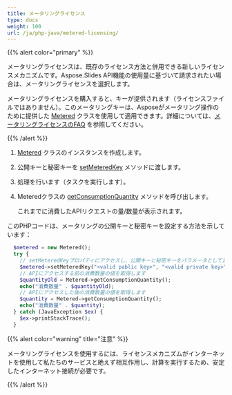 ```yaml
---
title: メータリングライセンス
type: docs
weight: 100
url: /ja/php-java/metered-licensing/
---
```


{{% alert color="primary" %}} 

メータリングライセンスは、既存のライセンス方法と併用できる新しいライセンスメカニズムです。Aspose.Slides API機能の使用量に基づいて請求されたい場合は、メータリングライセンスを選択します。

メータリングライセンスを購入すると、キーが提供されます（ライセンスファイルではありません）。このメータリングキーは、Asposeがメータリング操作のために提供した [Metered](https://reference.aspose.com/slides/php-java/aspose.slides/metered/) クラスを使用して適用できます。詳細については、[メータリングライセンスのFAQ](https://purchase.aspose.com/faqs/licensing/metered) を参照してください。

{{% /alert %}} 
1. [Metered](https://reference.aspose.com/slides/php-java/aspose.slides/metered/) クラスのインスタンスを作成します。

1. 公開キーと秘密キーを [setMeteredKey](https://reference.aspose.com/slides/php-java/aspose.slides/metered/#setMeteredKey-java.lang.String-java.lang.String-) メソッドに渡します。

1. 処理を行います（タスクを実行します）。

1. Meteredクラスの [getConsumptionQuantity](https://reference.aspose.com/slides/php-java/aspose.slides/metered/#getConsumptionQuantity--) メソッドを呼び出します。

   これまでに消費したAPIリクエストの量/数量が表示されます。

このPHPコードは、メータリングの公開キーと秘密キーを設定する方法を示しています：

```php
  $metered = new Metered();
  try {
    // setMeteredKeyプロパティにアクセスし、公開キーと秘密キーをパラメータとして渡します
    $metered->setMeteredKey("<valid pablic key>", "<valid private key>");
    // APIにアクセスする前の消費数量の値を取得します
    $quantityOld = Metered->getConsumptionQuantity();
    echo("消費数量" . $quantityOld);
    // APIにアクセスした後の消費数量の値を取得します
    $quantity = Metered->getConsumptionQuantity();
    echo("消費数量" . $quantity);
  } catch (JavaException $ex) {
    $ex->printStackTrace();
  }
```

{{% alert color="warning" title="注意"  %}} 

メータリングライセンスを使用するには、ライセンスメカニズムがインターネットを使用して私たちのサービスと絶えず相互作用し、計算を実行するため、安定したインターネット接続が必要です。

{{% /alert %}} 